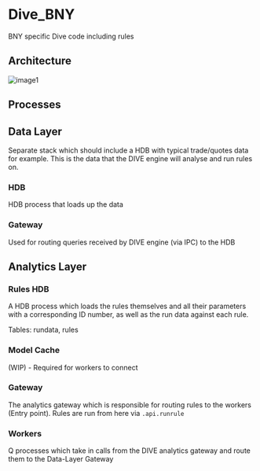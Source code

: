 # Dive_BNY
BNY specific Dive code including rules

## Architecture
![image1](https://github.com/user-attachments/assets/0ac4558b-5a49-4304-902c-9b6d64ebbbdc)

## Processes

## Data Layer
Separate stack which should include a HDB with typical trade/quotes data for example. This is the data that the DIVE engine will analyse and run rules on.

### HDB
HDB process that loads up the data
### Gateway
Used for routing queries received by DIVE engine (via IPC) to the HDB

## Analytics Layer
### Rules HDB
A HDB process which loads the rules themselves and all their parameters with a corresponding ID number, as well as the run data against each rule.

Tables: rundata, rules

### Model Cache
(WIP) - Required for workers to connect

### Gateway
The analytics gateway which is responsible for routing rules to the workers (Entry point). Rules are run from here via `.api.runrule`

### Workers
Q processes which take in calls from the DIVE analytics gateway and route them to the Data-Layer Gateway

